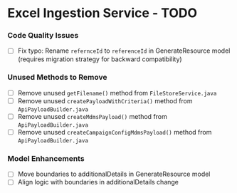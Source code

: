 # Excel Ingestion Service - TODO

### Code Quality Issues
- [ ] Fix typo: Rename `refernceId` to `referenceId` in GenerateResource model (requires migration strategy for backward compatibility)

### Unused Methods to Remove
- [ ] Remove unused `getFilename()` method from `FileStoreService.java`
- [ ] Remove unused `createPayloadWithCriteria()` method from `ApiPayloadBuilder.java`
- [ ] Remove unused `createMdmsPayload()` method from `ApiPayloadBuilder.java`
- [ ] Remove unused `createCampaignConfigMdmsPayload()` method from `ApiPayloadBuilder.java`

### Model Enhancements
- [ ] Move boundaries to additionalDetails in GenerateResource model
- [ ] Align logic with boundaries in additionalDetails change